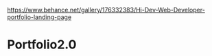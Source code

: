 https://www.behance.net/gallery/176332383/Hi-Dev-Web-Developer-portfolio-landing-page


# Portfolio2.0
